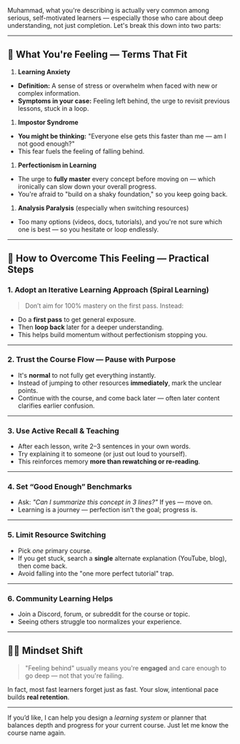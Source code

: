 Muhammad, what you're describing is actually very common among serious, self-motivated learners — especially those who care about deep understanding, not just completion. Let's break this down into two parts:

---

## 🧠 What You're Feeling — Terms That Fit

1.  **Learning Anxiety**

   * **Definition:** A sense of stress or overwhelm when faced with new or complex information.
   * **Symptoms in your case:** Feeling left behind, the urge to revisit previous lessons, stuck in a loop.

1.  **Impostor Syndrome**

   * **You might be thinking:** "Everyone else gets this faster than me — am I not good enough?"
   * This fear fuels the feeling of falling behind.

1.  **Perfectionism in Learning**

   * The urge to **fully master** every concept before moving on — which ironically can slow down your overall progress.
   * You're afraid to "build on a shaky foundation," so you keep going back.

1.  **Analysis Paralysis** (especially when switching resources)

   * Too many options (videos, docs, tutorials), and you're not sure which one is best — so you hesitate or loop endlessly.

---

## 🔧 How to Overcome This Feeling — Practical Steps

### 1. **Adopt an Iterative Learning Approach (Spiral Learning)**

> Don’t aim for 100% mastery on the first pass. Instead:

* Do a **first pass** to get general exposure.
* Then **loop back** later for a deeper understanding.
* This helps build momentum without perfectionism stopping you.

---

### 2. **Trust the Course Flow — Pause with Purpose**

* It's **normal** to not fully get everything instantly.
* Instead of jumping to other resources **immediately**, mark the unclear points.
* Continue with the course, and come back later — often later content clarifies earlier confusion.

---

### 3. **Use Active Recall & Teaching**

* After each lesson, write 2–3 sentences in your own words.
* Try explaining it to someone (or just out loud to yourself).
* This reinforces memory **more than rewatching or re-reading**.

---

### 4. **Set “Good Enough” Benchmarks**

* Ask: *"Can I summarize this concept in 3 lines?"*
  If yes — move on.
* Learning is a journey — perfection isn’t the goal; progress is.

---

### 5. **Limit Resource Switching**

* Pick *one* primary course.
* If you get stuck, search a **single** alternate explanation (YouTube, blog), then come back.
* Avoid falling into the "one more perfect tutorial" trap.

---

### 6. **Community Learning Helps**

* Join a Discord, forum, or subreddit for the course or topic.
* Seeing others struggle too normalizes your experience.

---

## 🧘‍♂️ Mindset Shift

> "Feeling behind" usually means you're **engaged** and care enough to go deep — not that you're failing.

In fact, most fast learners forget just as fast. Your slow, intentional pace builds **real retention**.

---

If you’d like, I can help you design a *learning system* or planner that balances depth and progress for your current course. Just let me know the course name again.
